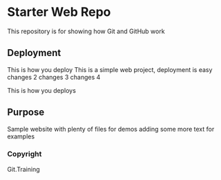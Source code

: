 # Starter Web Repo

This repository is for showing how Git and GitHub work

## Deployment

This is how you deploy
This is a simple web project, deployment is easy
changes 2
changes 3
changes 4

This is how you deploys

## Purpose

Sample website with plenty of files for demos
adding some more text for examples

### Copyright
Git.Training
